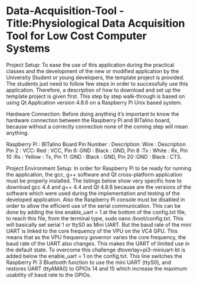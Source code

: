 # Data-Acquisition-Tool - Title:Physiological Data Acquisition Tool for Low Cost Computer Systems 

Project Setup: 
To ease the use of this application during the practical classes and the development of the new or modified application by the University Student or young developers, the template project is provided. The students just need to follow few steps in order to successfully use this application. Therefore, a description of how to download and set up the template project is given first. This step by step walk-through is based on using Qt Application version 4.8.6 on a Raspberry Pi Unix based system.

 Hardware Connection: 
 Before doing anything it’s important to know the hardware connection between the Raspberry Pi and BITalino board, because without a correctly connection none of the coming step will mean anything.
 
 Raspberry Pi	: BITalino Board
Pin Number	: Description: 	Wire	: Description
Pin 2	:  VCC: 	Red	: VCC, 
Pin 6:	GND	: Black :	GND, 
Pin 8	:Tx	: White	: Rx, 
Pin 10	:Rx	: Yellow	: Tx, 
Pin 11	 :GND	: Black	: GND, 
Pin 20	:GND	: Black	: CTS.

Project Environment Setup: 
In order for Raspberry Pi to be ready for running the application, the gcc, g++ software and Qt cross-platform application must be properly installed. The listings below show very specific how to download gcc 4.4 and g++ 4.4 and Qt 4.8.6 because are the versions of the software which were used during the implementation and testing of the developed application. Also the Raspberry Pi console must be disabled in order to allow the efficient use of the serial communication. This can be done by adding the line enable_uart = 1 at the bottom of the config.txt file, to reach this file, from the terminal type, sudo nano /boot/config.txt. This will basically set serial 1 or ttyS0 as Mini UART. But the baud rate of the mini UART is linked to the core frequency of the VPU on the VC4 GPU. This means that as the VPU frequency governor varies the core frequency, the baud rate of the UART also changes. This makes the UART of limited use in the default state. To overcome this challenge dtoverlay=pi3-miniuart-bt is added below the enable_uart = 1 on the config.txt.  This line switches the Raspberry Pi 3 Bluetooth function to use the mini UART (ttyS0), and restores UART (ttyAMA0) to GPIOs 14 and 15 which increase the maximum usability of baud rate to the GPIOs.

